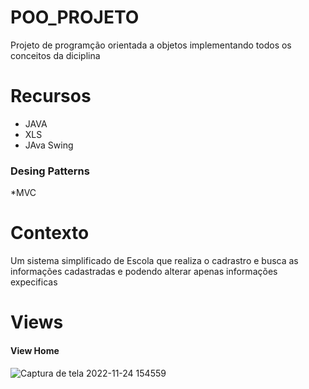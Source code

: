 # POO_PROJETO
Projeto de programção orientada a objetos implementando todos os conceitos da diciplina 
# Recursos
* JAVA
* XLS
* JAva Swing
### Desing Patterns
*MVC

# Contexto
Um sistema simplificado de Escola que realiza o cadrastro e busca as informações cadastradas e podendo alterar apenas informações expecificas


# Views
#### View Home
![Captura de tela 2022-11-24 154559](https://user-images.githubusercontent.com/65256753/209877301-2c0d6225-25e3-43d2-8007-45855f685332.png)

